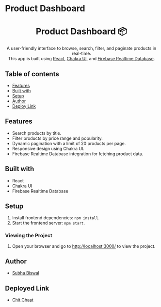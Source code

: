 # Product Dashboard

<h1 align="center">Product Dashboard 📦</h1> 
<p align="center">
 A user-friendly interface to browse, search, filter, and paginate products in real-time.<br>
 This app is built using <a href="https://react.dev/">React</a>, <a href="https://chakra-ui.com/">Chakra UI</a>, and <a href="https://firebase.google.com/">Firebase Realtime Database</a>.
</p>

## Table of contents

-   [Features](#Features)
-   [Built with](#built-with)
-   [Setup](#Setup)
-   [Author](#author)
-   [Deploy Link](#deployed-link)

## Features

-   Search products by title.
-   Filter products by price range and popularity.
-   Dynamic pagination with a limit of 20 products per page.
-   Responsive design using Chakra UI.
-   Firebase Realtime Database integration for fetching product data.

## Built with

-   React
-   Chakra UI
-   Firebase Realtime Database

## Setup

1. Install frontend dependencies: `npm install`.
2. Start the frontend server: `npm start`.

### Viewing the Project

1. Open your browser and go to [http://localhost:3000/](http://localhost:3000/) to view the project.

## Author

-   [Subha Biswal](https://github.com/20SB)

## Deployed Link

-   [Chit Chaat](https://product-dashboard-ruddy.vercel.app/)
